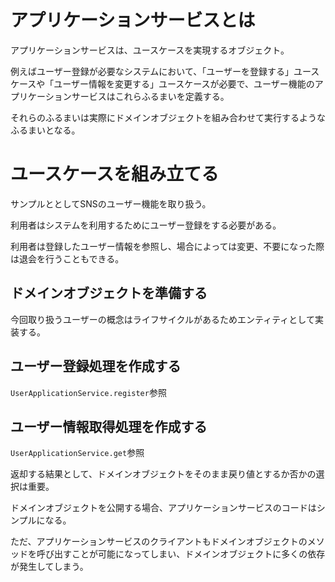 # アプリケーションサービスとは

アプリケーションサービスは、ユースケースを実現するオブジェクト。

例えばユーザー登録が必要なシステムにおいて、「ユーザーを登録する」ユースケースや「ユーザー情報を変更する」ユースケースが必要で、ユーザー機能のアプリケーションサービスはこれらふるまいを定義する。

それらのふるまいは実際にドメインオブジェクトを組み合わせて実行するようなふるまいとなる。

# ユースケースを組み立てる

サンプルととしてSNSのユーザー機能を取り扱う。

利用者はシステムを利用するためにユーザー登録をする必要がある。

利用者は登録したユーザー情報を参照し、場合によっては変更、不要になった際は退会を行うこともできる。

## ドメインオブジェクトを準備する

今回取り扱うユーザーの概念はライフサイクルがあるためエンティティとして実装する。

## ユーザー登録処理を作成する

`UserApplicationService.register`参照

## ユーザー情報取得処理を作成する

`UserApplicationService.get`参照

返却する結果として、ドメインオブジェクトをそのまま戻り値とするか否かの選択は重要。

ドメインオブジェクトを公開する場合、アプリケーションサービスのコードはシンプルになる。

ただ、アプリケーションサービスのクライアントもドメインオブジェクトのメソッドを呼び出すことが可能になってしまい、ドメインオブジェクトに多くの依存が発生してしまう。

